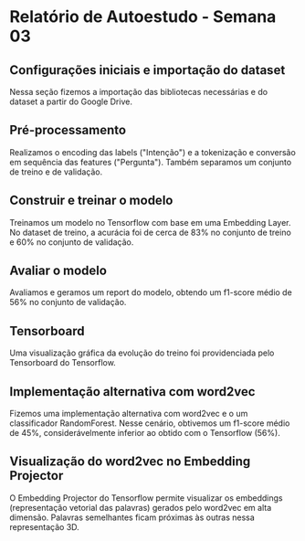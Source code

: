 
# Relatório de Autoestudo - Semana 03

## Configurações iniciais e importação do dataset

Nessa seção fizemos a importação das bibliotecas necessárias e do dataset a partir do Google Drive.

## Pré-processamento

Realizamos o encoding das labels ("Intenção") e a tokenização e conversão em sequência das features ("Pergunta"). Também separamos um conjunto de treino e de validação.

## Construir e treinar o modelo

Treinamos um modelo no Tensorflow com base em uma Embedding Layer. No dataset de treino, a acurácia foi de cerca de 83% no conjunto de treino e 60% no conjunto de validação.

## Avaliar o modelo

Avaliamos e geramos um report do modelo, obtendo um f1-score médio de 56% no conjunto de validação.

## Tensorboard

Uma visualização gráfica da evolução do treino foi providenciada pelo Tensorboard do Tensorflow.

## Implementação alternativa com word2vec

Fizemos uma implementação alternativa com word2vec e o um classificador RandomForest. Nesse cenário, obtivemos um f1-score médio de 45%, considerávelmente inferior ao obtido com o Tensorflow (56%).

## Visualização do word2vec no Embedding Projector

O Embedding Projector do Tensorflow permite visualizar os embeddings (representação vetorial das palavras) gerados pelo word2vec em alta dimensão. Palavras semelhantes ficam próximas às outras nessa representação 3D.
